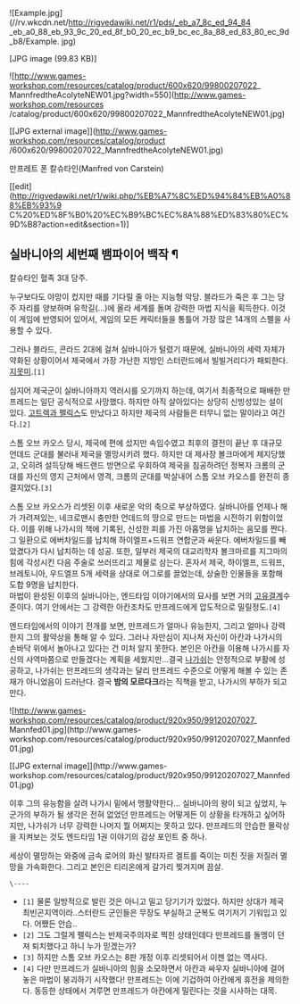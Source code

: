 ![Example.jpg](//rv.wkcdn.net/http://rigvedawiki.net/r1/pds/_eb_a7_8c_ed_94_84
_eb_a0_88_eb_93_9c_20_ed_8f_b0_20_ec_b9_bc_ec_8a_88_ed_83_80_ec_9d_b8/Example.
jpg)

[JPG image (99.83 KB)]

![http://www.games-workshop.com/resources/catalog/product/600x620/99800207022_
MannfredtheAcolyteNEW01.jpg?width=550](http://www.games-workshop.com/resources
/catalog/product/600x620/99800207022_MannfredtheAcolyteNEW01.jpg)

[[JPG external image]](http://www.games-workshop.com/resources/catalog/product
/600x620/99800207022_MannfredtheAcolyteNEW01.jpg)

만프레트 폰 칼슈타인(Manfred von Carstein)

[[edit](http://rigvedawiki.net/r1/wiki.php/%EB%A7%8C%ED%94%84%EB%A0%88%EB%93%9
C%20%ED%8F%B0%20%EC%B9%BC%EC%8A%88%ED%83%80%EC%9D%B8?action=edit&section=1)]

## 실바니아의 세번째 뱀파이어 백작 ¶

  

칼슈타인 혈족 3대 당주.

  

누구보다도 야망이 컸지만 때를 기다릴 줄 아는 지능형 악당. 블라드가 죽은 후 그는 당주 자리를 양보하며 유학길(...)에 올라 세계를 돌며
강력한 마법 지식을 획득한다. 이것이 게임에 반영되어 있어서, 게임의 모든 캐릭터들을 통틀어 가장 많은 14개의 스펠을 사용할 수 있다.

  

그러나 블라드, 콘라드 2대에 걸쳐 실바니아가 털렸기 때문에, 실바니아의 세력 자체가 약화된 상황이어서 제국에서 가장 가난한 지방인
스터란드에서 빌빌거리다가 패퇴한다. [지못미](%EC%A7%80%EB%AA%BB%EB%AF%B8.md).`[1]`

  

심지어 제국군이 실바니아까지 역러시를 오기까지 하는데, 여기서 최종적으로 패배한 만프레드는 일단 공식적으로 사망했다. 하지만 아직 살아있다는
상당히 신빙성있는 설이 있다. [고트렉과 펠릭스](%EA%B3%A0%ED%8A%B8%EB%A0%89%EA%B3%BC%20%ED%8E%A0%EB%A6%AD%EC%8A%A4.md)도 만났다고 하지만 제국의 사람들은 터무니 없는 말이라고 여긴다.`[2]`

  

스톰 오브 카오스 당시, 제국에 편에 섰지만 속임수였고 최후의 결전이 끝난 후 대규모 언데드 군대를 불러내 제국을 멸망시키려 했다. 하지만
대 제사장 볼크마에게 제지당했고, 오히려 설득당해 배드랜드 방면으로 우회하여 제국을 침공하려던 정복자 크롬의 군대를 자신의 영지 근처에서
영격, 크롬의 군대를 박살내어 스톰 오브 카오스를 완전히 종결지었다.`[3]`

  

스톰 오브 카오스가 리셋된 이후 새로운 악의 축으로 부상하였다. 실바니아를 언제나 해가 가려져있는, 네크로맨시 충만한 언데드의 땅으로 만드는
마법을 시전하기 위함이었다. 이를 위해 나가시의 책에 기록된, 신성한 피를 가진 아홉명을 납치하는 음모를 짠다.  
그 일환으로 에버차일드를 납치해 하이엘프+드워프 연합군과 싸운다. 에버차일드를 빼았겼다가 다시 납치하는 데 성공. 또한, 일부러 제국의
대교리학자 볼크마르를 지그마의 힘에 각성시킨 다음 주술로 쓰러뜨리고 제물로 삼는다. 혼자서 제국, 하이엘프, 드워프, 브레토니아, 우드엘프
5개 세력을 상대로 어그로를 끌었는데, 상술한 인물들을 포함해 도합 9명을 납치한다.  
마법이 완성된 이후의 실바니아는, 엔드타임 이야기에서의 묘사를 보면 거의
[고유결계](%EA%B3%A0%EC%9C%A0%EA%B2%B0%EA%B3%84.md)수준이다. 여기 안에서는 그 강력한 아칸조차도
만프레드에게 압도적으로 밀릴정도.`[4]`

  

엔드타임에서의 이야기 전개를 보면, 만프레드가 얼마나 유능한지, 그리고 얼마나 강력한지 그의 활약상을 통해 알 수 있다. 그러나 자만심이
지나쳐 자신이 아칸과 나가시의 손바닥 위에서 놀아나고 있다는 건 미처 알지 못한다. 본인은 아칸을 이용해 나가시를 자신의 사역마쯤으로
만들겠다는 계획을 세웠지만...결국 [나가쉬](%EB%82%98%EA%B0%80%EC%89%AC.md)는 안정적으로 부활에 성공하고,
나가쉬는 만프레드의 생각과는 달리 만프레드 수준으로 어떻게 해볼 수 있는 존재가 아니었음이 드러난다. 결국 **밤의 모르다크**라는 직책을
받고, 나가시의 부하가 되고 만다.

  

![http://www.games-workshop.com/resources/catalog/product/920x950/99120207027_
Mannfed01.jpg](http://www.games-
workshop.com/resources/catalog/product/920x950/99120207027_Mannfed01.jpg)

[[JPG external image]](http://www.games-
workshop.com/resources/catalog/product/920x950/99120207027_Mannfed01.jpg)

  

이후 그의 유능함을 살려 나가시 밑에서 맹활약한다... 실바니아의 왕이 되고 싶었지, 누군가의 부하가 될 생각은 전혀 없었던 만프레드는
어떻게든 이 상황을 타개하고 싶어하지만, 나가쉬가 너무 강력한 나머지 뭘 어쩌지는 못하고 있다. 만프레드의 안습한 몰락상을 지켜보는 것도
엔드타임 1권 이야기의 감상 포인트 중 하나.

  

세상이 멸망하는 와중에 금속 로어의 화신 발타자르 겔트를 죽이는 미친 짓을 저질러 멸망을 가속화한다. 그리고 본인은 티리온에게 갈가리
찢겨지며 끔살.

`\----`

  * `[1]` 물론 일방적으로 발린 것은 아니고 밀고 당기기가 있었다. 하지만 상대가 제국 최빈곤지역이라..스터란드 군인들은 무장도 부실하고 군복도 여기저기 기워입고 있다. 어쨌든 안습..
  * `[2]` 그도 그럴게 펠릭스는 반제국주의자로 찍힌 상태인데다 만프레드를 돌멩이 던져 퇴치했다고 하니 누가 믿겠는가?
  * `[3]` 하지만 스톰 오브 카오스는 8판 개정 이후 리셋되어서 이젠 없는 역사다. 
  * `[4]` 다만 만프레드가 실바니아의 힘을 소모하면서 아칸과 싸우자 실바니아에 걸어놓은 마법이 붕괴하기 시작했다! 만프레드는 이에 기겁하여 아칸에게 휴전을 제의한다. 동등한 상태에서 겨루면 만프레드가 아칸에게 밀린다는 것을 시사하는 대목.

